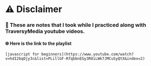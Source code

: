 # ⚠️ Disclaimer 

### 📌 These are notes that I took while I practiced along with TraversyMedia youtube videos. 

#### 🌐 Here is the link to the playlist
    [javascript for beginners](https://www.youtube.com/watch?v=hdI2bqOjy3c&list=PLillGF-RfqbbnEGy3ROiLWk7JMCuSyQtX&index=2)

